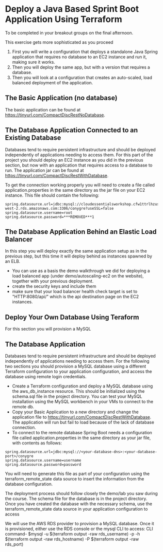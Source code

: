 # Deploy a Java Based Sprint Boot Application Using Terraform

To be completed in your breakout groups on the final afternoon.

This exercise gets more sophisticated as you proceed

1. First you will write a configuration that deploys a standalone Java Spring application that requires no database to an EC2 instance and run it, making sure it works. 
2. Then you will deploy the same app, but with a version that requires a database. 
3. Then you will look at a configuration that creates an auto-scaled, load balanced deployment of the application.


## The Basic Application (no database)
The basic application can be found at https://tinyurl.com/CompactDiscRestNoDatabase. 

## The Database Application Connected to an Existing Database
Databases tend to require persistent infrastructure and should be deployed independently of applications needing to access them. For this part of the project you should deploy an EC2 instance as you did in the previous section, but now with an application that requires access to a database to run. The application jar can be found at https://tinyurl.com/CompactDiscRestWithDatabase. 

To get the connection working properly you will need to create a file called application.properties in the same directory as the jar file on your EC2 instance. This file should contain the following:

```
spring.datasource.url=jdbc:mysql://cloudessentialsworkshop.cfw1ttrlhzus.eu-west-2.rds.amazonaws.com:3306/conygre?useSSL=false
spring.datasource.username=root
spring.datasource.password=***REMOVED***1
```

## The Database Application Behind an Elastic Load Balancer
In this step you will deploy exactly the same application setup as in the previous step, but this time it will deploy behind as instances spawned by an ELB. 
- You can use as a basis the demo walkthrough we did for deploying a load balanced app (under demo/autoscaling-ec2 on the website), together with your previous deployment.
- create the security keys and include them 
- make sure that your load balancer health check target is set to "HTTP:8080/api/" which is the api destination page on the EC2 instances.

## Deploy Your Own Database Using Teraform
For this section you will provision a MySQL


## The Database Application
Databases tend to require persistent infrastructure and should be deployed independently of applications needing to access them. For the following two sections you should provision a MySQL database using a different Terraform configuration to your application configuration, and access the database using remote login credentials. 
- Create a Terraform configuration and deploy a MySQL database using the aws_db_instance resource. This should be initialized using the schema.sql file in the project directory. You can test your MySQL installation using the MySQL workbench in your VMs to connect to the remote db. 
- Copy your Basic Application to a new directory and change the application file to https://tinyurl.com/CompactDiscRestWithDatabase. The application will run but fail to load because of the lack of database connection. 
- To connect to the remote database Spring Boot needs a configuration file called application.properties in the same directory as your jar file, with contents as follows:

```
spring.datasource.url=jdbc:mysql://<your-database-dns>:<your-database-port>/conygre
spring.datasource.username=username
spring.datasource.password=password
```

You will need to generate this file as part of your configuration using the terraform_remote_state data source to insert the information from the database configuration.

The deployment process should follow closely the demo/lab you saw during the course. The schema file for the database is in the project directory. Once you have created the database with the necessary schema, use the terraform_remote_state data source in your application configuration to access 

We will use the AWS RDS provider to provision a MySQL database. 
Once it is provisioned, either use the RDS console or the mysql CLI to access: CLI command- 
$mysql -u $(terraform output -raw rds_username) -p -h $(terraform output -raw rds_hostname) -P $(terraform output -raw rds_port)